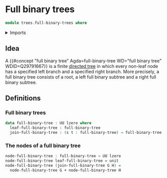 # Full binary trees

```agda
module trees.full-binary-trees where
```

<details><summary>Imports</summary>

```agda
open import elementary-number-theory.natural-numbers

open import foundation.empty-types
open import foundation.unit-type
open import foundation.universe-levels

open import foundation-core.coproduct-types

open import univalent-combinatorics.standard-finite-types
```

</details>

## Idea

A
{{#concept "full binary tree" Agda=full-binary-tree WD="full binary tree" WDID=Q29791667}}
is a finite [directed tree](trees.directed-trees.md) in which every non-leaf
node has a specified left branch and a specified right branch. More precisely, a
full binary tree consists of a root, a left full binary subtree and a right full
binary subtree.

## Definitions

### Full binary trees

```agda
data full-binary-tree : UU lzero where
  leaf-full-binary-tree : full-binary-tree
  join-full-binary-tree : (s t : full-binary-tree) → full-binary-tree
```

### The nodes of a full binary tree

```agda
node-full-binary-tree : full-binary-tree → UU lzero
node-full-binary-tree leaf-full-binary-tree = unit
node-full-binary-tree (join-full-binary-tree G H) =
  node-full-binary-tree G + node-full-binary-tree H
```
